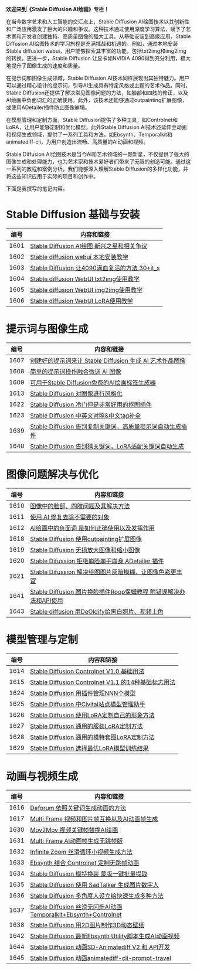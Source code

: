 **欢迎来到《Stable  Diffusion AI绘画》专栏！**

在当今数字艺术和人工智能的交汇点上，Stable Diffusion AI绘图技术以其创新性和广泛应用激发了巨大的兴趣和争议。这种技术通过使用深度学习算法，赋予了艺术家和开发者创建独特、高质量图像的强大工具。从基础安装到高级应用，Stable Diffusion AI绘图技术的学习旅程是充满挑战和机遇的。例如，通过本地安装Stable diffusion webui，用户能够探索其丰富的功能，包括txt2img和img2img的转换。更进一步，Stable Diffusion 让显卡如NVIDIA 4090得到充分利用，极大地提升了图像生成的速度和质量。

在提示词和图像生成领域，Stable Diffusion AI技术同样展现出其独特魅力。用户可以通过精心设计的提示词，引导AI生成具有特定风格或主题的艺术作品。同时，Stable Diffusion还提供了解决常见图像问题的方法，如脸部和四肢的修正，以及AI绘画中负面词汇的正确使用。此外，该技术还能够通过outpainting扩展图像，或使用ADetailer插件防止图像崩塌。

在模型管理和定制方面，Stable Diffusion提供了多种工具，如Controlnet和LoRA，让用户能够定制和优化模型。此外Stable Diffusion AI技术还延伸至动画和视频生成领域，提供了一系列工具和方法，如Ebsynth、Temporalkit和animatediff-cli，为用户创造出流畅、高质量的AI动画和视频。

Stable Diffusion AI绘图技术是当今AI和艺术领域的一颗新星，不仅提供了强大的图像生成和处理能力，也为艺术家和技术爱好者们带来了无限的创造可能。通过这一系列的教程和案例分析，我们能够深入理解Stable Diffusion的多样化功能，并将这些知识应用于实际的项目和创作中。
 
下面是我撰写的笔记内容。

# Stable Diffusion 基础与安装

|编号|内容和链接| 
| ---- | ---- |
|1601|[Stable Diffusion AI绘图 新兴之星和相关争议](https://datayang.blog.csdn.net/article/details/131244290)|
|1602|[Stable diffusion webui 本地安装教学](https://datayang.blog.csdn.net/article/details/131244545)|
|1603|[Stable Diffusion 让4090满血复活的方法 30+it_s](https://datayang.blog.csdn.net/article/details/129361796)|
|1604|[Stable diffusion WebUI txt2img使用教学](https://datayang.blog.csdn.net/article/details/131284517)|
|1605|[Stable diffusion WebUI img2img使用教学](https://datayang.blog.csdn.net/article/details/131286333)|
|1606|[Stable diffusion WebUI LoRA使用教学](https://datayang.blog.csdn.net/article/details/131289563)|

# 提示词与图像生成

|编号|内容和链接| 
| ---- | ---- |
|1607|[创建好的提示词来让 Stable Diffusion 生成 AI 艺术作品图像](https://datayang.blog.csdn.net/article/details/131108028)|
|1608|[简单的提示词操作融合微调 AI 图像](https://datayang.blog.csdn.net/article/details/131158390)|
|1609|[可用于Stable Diffusion免费的AI绘画标签生成器](https://datayang.blog.csdn.net/article/details/130879022)|
|1613|[Stable Diffusion 对图像进行风格化](https://datayang.blog.csdn.net/article/details/131397952)|
|1622|[Stable Diffusion 冷门但是非常好用的抠图插件](https://datayang.blog.csdn.net/article/details/131556589)|
|1623|[Stable Diffusion 中英文对照&中文tag补全](https://datayang.blog.csdn.net/article/details/131557826)|
|1639|[Stable Diffusion 告别复制关键词，高质量提示词自动生成插件](https://datayang.blog.csdn.net/article/details/132289359)|
|1640|[Stable Diffusion 告别猜关键词，LoRA适配关键词自动生成](https://datayang.blog.csdn.net/article/details/132788957)|

# 图像问题解决与优化

|编号|内容和链接| 
| ---- | ---- |
|1610|[图像中的脸部、四肢问题及其解决方法](https://datayang.blog.csdn.net/article/details/131328477)|
|1611|[使用 AI 修复去除不需要的对象](https://datayang.blog.csdn.net/article/details/131291035)|
|1612|[AI绘画中的负面词 是如何正确使用以及发挥作用](https://datayang.blog.csdn.net/article/details/131396678)|
|1618|[Stable Diffusion 使用outpainting扩展图像](https://datayang.blog.csdn.net/article/details/131401819)|
|1619|[Stable Diffusion 无损放大图像和缩小图像](https://datayang.blog.csdn.net/article/details/131439726)|
|1620|[Stable Difussion 拒绝崩脸崩手崩身 ADetailer 插件](https://datayang.blog.csdn.net/article/details/131448798)|
|1621|[Stable Difussion 解决绘图图片灰暗模糊，让图像色彩更丰富](https://datayang.blog.csdn.net/article/details/131555667)|
|1641|[Stable Diffusion 图片换脸插件Roop保姆教程 附错误解决办法和API使用](https://datayang.blog.csdn.net/article/details/133418930)|
|1643|[Stable diffusion 用DeOldify给黑白照片、视频上色](https://datayang.blog.csdn.net/article/details/133769612)|

# 模型管理与定制

|编号|内容和链接| 
| ---- | ---- |
|1614|[Stable Diffusion Controlnet V1.0 基础用法](https://datayang.blog.csdn.net/article/details/129354498)|
|1615|[Stable Diffusion Controlnet V1.1 的14种基础标志用法](https://datayang.blog.csdn.net/article/details/130420439)|
|1624|[Stable Diffusion 用插件管理NNN个模型](https://datayang.blog.csdn.net/article/details/131560880)|
|1625|[Stable Diffusion 中Civitai站点模型管理助手](https://datayang.blog.csdn.net/article/details/131558920)|
|1626|[Stable Diffusion 使用LoRA定制自己的形象方法](https://datayang.blog.csdn.net/article/details/131561342)|
|1627|[Stable Diffusion 通用的服装LoRA定制方法](https://datayang.blog.csdn.net/article/details/131561342)|
|1628|[Stable Diffusion 通用的模特套图LoRA定制方法](https://datayang.blog.csdn.net/article/details/131561342)|
|1629|[Stable Diffusion 选择最优LoRA模型训练结果](https://datayang.blog.csdn.net/article/details/131561342)|

# 动画与视频生成

|编号|内容和链接| 
| ---- | ---- |
|1616|[Deforum 依照关键词生成动画的方法](https://datayang.blog.csdn.net/article/details/129730254)|
|1617|[Multi Frame 视频和图片帧互换以及AI动画帧生成](https://datayang.blog.csdn.net/article/details/129829258)|
|1630|[Mov2Mov 视频关键帧替换AI绘画](https://datayang.blog.csdn.net/article/details/131573664)|
|1631|[Multi Frame AI动画帧生成无跳帧版](https://datayang.blog.csdn.net/article/details/131573664)|
|1632|[Infinite Zoom 丝滑循环小视频生成方法](https://datayang.blog.csdn.net/article/details/131578844)|
|1633|[Ebsynth 结合 Controlnet 定制无跳帧动画](https://datayang.blog.csdn.net/article/details/131573664)|
|1634|[Stable Diffusion 模特换装 蒙版一键批量提取](https://datayang.blog.csdn.net/article/details/131579632)|
|1635|[Stable Diffusion 使用 SadTalker 生成图片数字人](https://datayang.blog.csdn.net/article/details/131580341)|
|1636|[Stable Diffusion 多角度人设立绘快速生成多种方法](https://datayang.blog.csdn.net/article/details/131582674)|
|1637|[Stable Diffusion 丝滑无闪烁AI动画 Temporalkit+Ebsynth+Controlnet](https://datayang.blog.csdn.net/article/details/131683187)|
|1638|[Stable Diffusion 用2D图片制作3D动态壁纸](https://datayang.blog.csdn.net/article/details/131705878)|
|1642|[Stable Diffusion 最新Ebsynth Utility脚本生成AI动画视频](https://datayang.blog.csdn.net/article/details/133667190)|
|1644|[Stable Diffusion 动画SD-Animatediff V2 和 API开发](https://datayang.blog.csdn.net/article/details/133808046)|
|1645|[Stable Diffusion 动画animatediff-cli-prompt-travel](https://datayang.blog.csdn.net/article/details/133793666)|
